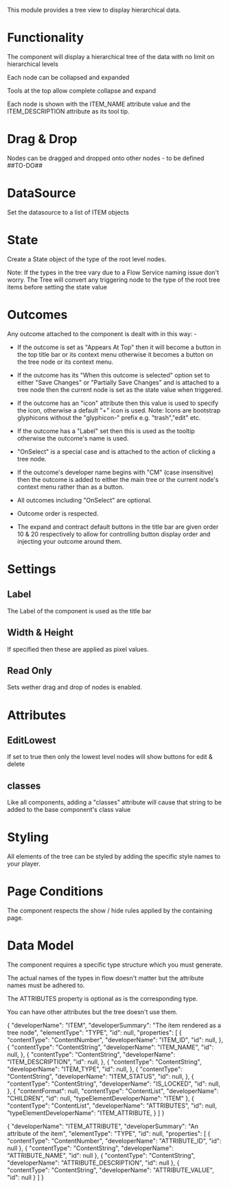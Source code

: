 This module provides a tree view to display hierarchical data.

# Functionality

The component will display a hierarchical tree of the data with no limit on hierarchical levels

Each node can be collapsed and expanded

Tools at the top allow complete collapse and expand

Each node is shown with the ITEM_NAME attribute value and the ITEM_DESCRIPTION attribute as its tool tip.


# Drag & Drop

Nodes can be dragged and dropped onto other nodes - to be defined ##TO-DO##

# DataSource

Set the datasource to a list of ITEM objects


# State

Create a State object of the type of the root level nodes.

Note: If the types in the tree vary due to a Flow Service naming issue don't worry.  The Tree will convert any triggering node to the type of the root tree items before setting the state value


# Outcomes

Any outcome attached to the component is dealt with in this way: -

* If the outcome is set as "Appears At Top" then it will become a button in the top title bar or its context menu otherwise it becomes a button on the tree node or its context menu.

* If the outcome has its "When this outcome is selected" option set to either "Save Changes" or "Partially Save Changes" and is attached 
to a tree node then the current node is set as the state value when triggered.

* If the outcome has an "icon" attribute then this value is used to specify the icon, otherwise a default "+" icon is used.  Note: Icons are 
bootstrap glyphicons without the "glyphicon-" prefix e.g. "trash","edit" etc.

* If the outcome has a "Label" set then this is used as the tooltip otherwise the outcome's name is used.

* "OnSelect" is a special case and is attached to the action of clicking a tree node.

* If the outcome's developer name begins with "CM" (case insensitive) then the outcome is added to either the main tree or the current node's context menu rather than as a button.

* All outcomes including "OnSelect" are optional.

* Outcome order is respected.  

* The expand and contract default buttons in the title bar are given order 10 & 20 respectively to allow for controlling button display order and injecting your outcome around them.



# Settings

## Label

The Label of the component is used as the title bar

## Width & Height

If specified then these are applied as pixel values.

## Read Only

Sets wether drag and drop of nodes is enabled.



# Attributes

## EditLowest

If set to true then only the lowest level nodes will show buttons for edit & delete

## classes

Like all components, adding a "classes" attribute will cause that string to be added to the base component's class value


# Styling

All elements of the tree can be styled by adding the specific style names to your player.


# Page Conditions

The component respects the show / hide rules applied by the containing page.


# Data Model

The component requires a specific type structure which you must generate.

The actual names of the types in flow doesn't matter but the attribute names must be adhered to.

The ATTRIBUTES property is optional as is the corresponding type.

You can have other attributes but the tree doesn't use them.

{
    "developerName": "ITEM",
    "developerSummary": "The item rendered as a tree node",
    "elementType": "TYPE",
    "id": null,
    "properties": [
        {
            "contentType": "ContentNumber",
            "developerName": "ITEM_ID",
            "id": null,
        },
        {
            "contentType": "ContentString",
            "developerName": "ITEM_NAME",
            "id": null,
        },
        {
            "contentType": "ContentString",
            "developerName": "ITEM_DESCRIPTION",
            "id": null,
        },
        {
            "contentType": "ContentString",
            "developerName": "ITEM_TYPE",
            "id": null,
        },
        {
            "contentType": "ContentString",
            "developerName": "ITEM_STATUS",
            "id": null,
        },
        {
            "contentType": "ContentString",
            "developerName": "IS_LOCKED",
            "id": null,
        },
        {
            "contentFormat": null,
            "contentType": "ContentList",
            "developerName": "CHILDREN",
            "id": null,
            "typeElementDeveloperName": "ITEM"
        },
        {
            "contentType": "ContentList",
            "developerName": "ATTRIBUTES",
            "id": null,
            "typeElementDeveloperName": "ITEM_ATTRIBUTE,
        }
    ]
}

{
    "developerName": "ITEM_ATTRIBUTE",
    "developerSummary": "An attribute of the item",
    "elementType": "TYPE",
    "id": null,
        "properties": [
            {
                "contentType": "ContentNumber",
                "developerName": "ATTRIBUTE_ID",
                "id": null
            },
            {
                "contentType": "ContentString",
                "developerName": "ATTRIBUTE_NAME",
                "id": null
            },
            {
                "contentType": "ContentString",
                "developerName": "ATTRIBUTE_DESCRIPTION",
                "id": null
            },
            {
                "contentType": "ContentString",
                "developerName": "ATTRIBUTE_VALUE",
                "id": null
            }
        ]
    }